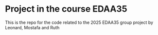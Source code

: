 # Project in the course EDAA35

This is the repo for the code related to the 2025 EDAA35 group project by Leonard, Mostafa and Ruth

